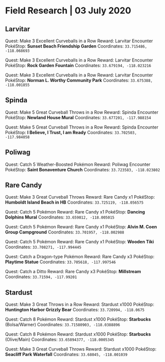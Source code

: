 ﻿# Field Research | 03 July 2020

## Larvitar

Quest: Make 3 Excellent Curveballs in a Row
Reward: Larvitar Encounter
PokéStop: **Sunset Beach Friendship Garden**
Coordinates: ``33.715486, -118.068693``

Quest: Make 3 Excellent Curveballs in a Row
Reward: Larvitar Encounter
PokéStop: **Rock Garden Fountain**
Coordinates: ``33.679194, -118.023216``

Quest: Make 3 Excellent Curveballs in a Row
Reward: Larvitar Encounter
PokéStop: **Norman L. Worthy Community Park**
Coordinates: ``33.675388, -118.001855``

## Spinda

Quest: Make 5 Great Curveball Throws in a Row
Reward: Spinda Encounter
PokéStop: **Newland House Mural**
Coordinates: ``33.677201, -117.988154``

Quest: Make 5 Great Curveball Throws in a Row
Reward: Spinda Encounter
PokéStop: **I Believe, I Trust, I am Ready**
Coordinates: ``33.702503, -117.984058``

## Poliwag

Quest: Catch 5 Weather-Boosted Pokémon
Reward: Poliwag Encounter
PokéStop: **Saint Bonaventure Church**
Coordinates: ``33.723583, -118.023802``

## Rare Candy

Quest: Make 3 Great Curveball Throws
Reward: Rare Candy x1
PokéStop: **Humboldt Island Beach in HB**
Coordinates: ``33.725119, -118.056575``

Quest: Catch 5 Pokémon
Reward: Rare Candy x1
PokéStop: **Dancing Dolphins Mural**
Coordinates: ``33.659812, -118.005015``

Quest: Catch 5 Pokémon
Reward: Rare Candy x1
PokéStop: **Alvin M. Coen Group Campground**
Coordinates: ``33.701957, -118.002988``

Quest: Catch 5 Pokémon
Reward: Rare Candy x1
PokéStop: **Wooden Tiki**
Coordinates: ``33.708271, -117.994445``

Quest: Catch a Dragon-type Pokémon
Reward: Rare Candy x3
PokéStop: **Playtime Statue**
Coordinates: ``33.705618, -117.997546``

Quest: Catch a Ditto
Reward: Rare Candy x3
PokéStop: **Millstream**
Coordinates: ``33.71594, -117.99201``

## Stardust

Quest: Make 3 Great Throws in a Row
Reward: Stardust x1000
PokéStop: **Huntington Harbor Grizzly Bear**
Coordinates:  ``33.720994, -118.0675``

Quest: Catch 8 Pokémon
Reward: Stardust x1000
PokéStop: **Starbucks** (Bolsa/Warner)
Coordinates: ``33.71580903, -118.0388896``

Quest: Catch 8 Pokémon
Reward: Stardust x1000
PokéStop: **Starbucks** (Olive/Main)
Coordinates: ``33.65894377, -118.0005345``

Quest: Make 3 Great Curveball Throws
Reward: Stardust x1000
PokéStop: **Seacliff Park Waterfall**
Coordinates: ``33.68045, -118.001039``



